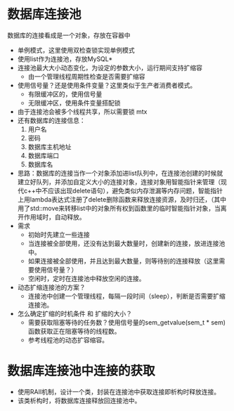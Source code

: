 # 数据库连接池

数据库的连接看成是一个对象，存放在容器中

- 单例模式，这里使用双检查锁实现单例模式
- 使用list作为连接池，存放MySQL*
- 连接池最大大小动态变化，为设定的参数大小，运行期间支持扩缩容   
  - 由一个管理线程周期性检查是否需要扩缩容
- 使用信号量？还是使用条件变量？这里类似于生产者消费者模式。
  - 有限缓冲区的，使用信号量
  - 无限缓冲区，使用条件变量搭配锁
- 由于连接池会被多个线程共享，所以需要锁 mtx
- 还有数据库的连接信息：
  1. 用户名
  2. 密码
  3. 数据库主机地址
  4. 数据库端口
  5. 数据库名
- 思路：数据库的连接当作一个对象添加进list队列中，在连接池创建的时候就建立好队列，并添加自定义大小的连接对象，连接对象用智能指针来管理（现代c++中不应该出现delete语句），避免类似内存泄漏等内存问题，智能指针上用lambda表达式注册了delete删除函数来释放连接资源，及时归还，（其中用了std::move来转移list中的对象所有权到函数里的临时智能指针对象，当离开作用域时，自动释放。
- 需求
  - 初始时先建立一些连接
  - 当连接被全部使用，还没有达到最大数量时，创建新的连接，放进连接池中。
  - 如果连接被全部使用，并且达到最大数量，则等待别的连接释放（这里需要使用信号量？）
  - 空闲时，定时在连接池中释放空闲的连接。
- 动态扩缩连接池的方案？
  - 连接池中创建一个管理线程，每隔一段时间（sleep），判断是否需要扩缩连接池。
- 怎么确定扩缩的时机条件 和 扩缩的大小？
  - 需要获取阻塞等待的任务数？使用信号量的sem_getvalue(sem_t * sem)函数获取正在阻塞等待的线程数。
  - 参考线程池的动态扩容缩容。



# 数据库连接池中连接的获取 

- 使用RAII机制，设计一个类，封装在连接池中获取连接即析构时释放连接。
- 该类析构时，将数据库连接释放回连接池中。